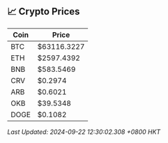 ## 📈 Crypto Prices

| Coin | Price |
| ---- | ----- |
| BTC | $63116.3227 |
| ETH | $2597.4392 |
| BNB | $583.5469 |
| CRV | $0.2974 |
| ARB | $0.6021 |
| OKB | $39.5348 |
| DOGE | $0.1082 |

_Last Updated: 2024-09-22 12:30:02.308 +0800 HKT_